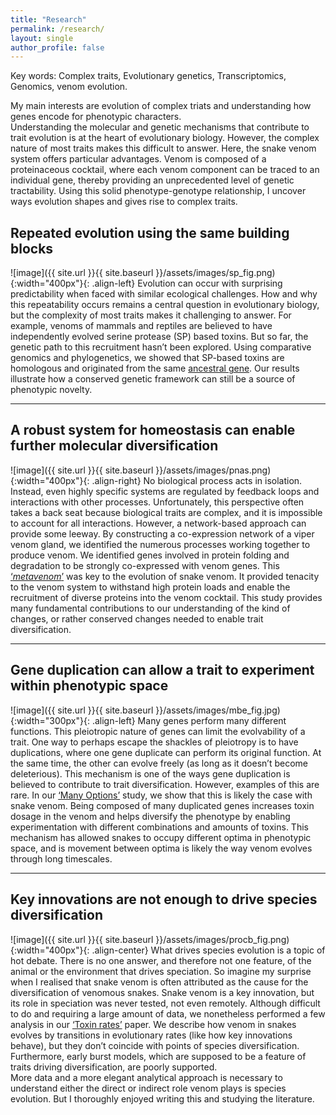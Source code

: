 ```yaml
---
title: "Research"
permalink: /research/
layout: single
author_profile: false
---
```


Key words: Complex traits, Evolutionary genetics, Transcriptomics, Genomics, venom evolution.  

My main interests are evolution of complex triats and understanding how genes encode for phenotypic characters.  
Understanding the molecular and genetic mechanisms that contribute to trait evolution is at the heart of evolutionary biology. However, the complex nature of most traits makes this difficult to answer. Here, the snake venom system offers particular advantages. Venom is composed of a proteinaceous cocktail, where each venom component can be traced to an individual gene, thereby providing an unprecedented level of genetic tractability. Using this solid phenotype-genotype relationship, I uncover ways evolution shapes and gives rise to complex traits.

## Repeated evolution using the same building blocks
![image]({{ site.url }}{{ site.baseurl }}/assets/images/sp_fig.png){:width="400px"}{: .align-left}
Evolution can occur with surprising predictability when faced with similar ecological challenges. How and why this repeatability occurs remains a central question in evolutionary biology, but the complexity of most traits makes it challenging to answer. For example, venoms of mammals and reptiles are believed to have independently evolved serine protease (SP) based toxins. But so far, the genetic path to this recruitment hasn’t been explored. Using comparative genomics and phylogenetics, we showed that SP-based toxins are homologous and originated from the same [ancestral gene][sp]. Our results illustrate how a conserved genetic framework can still be a source of phenotypic novelty.  

---
## A robust system for homeostasis can enable further molecular diversification 
![image]({{ site.url }}{{ site.baseurl }}/assets/images/pnas.png){:width="400px"}{: .align-right}
No biological process acts in isolation. Instead, even highly specific systems are regulated by feedback loops and interactions with other processes. Unfortunately, this perspective often takes a back seat because biological traits are complex, and it is impossible to account for all interactions.  However, a network-based approach can provide some leeway. By constructing a co-expression network of a viper venom gland, we identified the numerous processes working together to produce venom. We identified genes involved in protein folding and degradation to be strongly co-expressed with venom genes. This [‘*metavenom*’][pnas] was key to the evolution of snake venom. It provided tenacity to the venom system to withstand high protein loads and enable the recruitment of diverse proteins into the venom cocktail. This study provides many fundamental contributions to our understanding of the kind of changes, or rather conserved changes needed to enable trait diversification.

---
## Gene duplication can allow a trait to experiment within phenotypic space
![image]({{ site.url }}{{ site.baseurl }}/assets/images/mbe_fig.jpg){:width="300px"}{: .align-left}
Many genes perform many different functions. This pleiotropic nature of genes can limit the evolvability of a trait. One way to perhaps escape the shackles of pleiotropy is to have duplications, where one gene duplicate can perform its original function. At the same time, the other can evolve freely (as long as it doesn’t become deleterious). This mechanism is one of the ways gene duplication is believed to contribute to trait diversification. However, examples of this are rare. In our [‘Many Options’][mbe] study, we show that this is likely the case with snake venom. Being composed of many duplicated genes increases toxin dosage in the venom and helps diversify the phenotype by enabling experimentation with different combinations and amounts of toxins. This mechanism has allowed snakes to occupy different optima in phenotypic space, and is movement between optima is likely the way venom evolves through long timescales.

---
## Key innovations are not enough to drive species diversification
![image]({{ site.url }}{{ site.baseurl }}/assets/images/procb_fig.png){:width="400px"}{: .align-center}
What drives species evolution is a topic of hot debate. There is no one answer, and therefore not one feature, of the animal or the environment that drives speciation. So imagine my surprise when I realised that snake venom is often attributed as the cause for the diversification of venomous snakes. Snake venom is a key innovation, but its role in speciation was never tested, not even remotely. Although difficult to do and requiring a large amount of data, we nonetheless performed a few analysis in our [‘Toxin rates’][procb] paper. We describe how venom in snakes evolves by transitions in evolutionary rates (like how key innovations behave), but they don’t coincide with points of species diversification. Furthermore, early burst models, which are supposed to be a feature of traits driving diversification, are poorly supported.  
More data and a more elegant analytical approach is necessary to understand either the direct or indirect role venom plays is species evolution. But I thoroughly enjoyed writing this and studying the literature.

[sp]: https://www.biorxiv.org/content/10.1101/2021.04.26.441528v1
[pnas]: https://www.pnas.org/content/118/14/e2021311118/tab-article-info
[mbe]: https://doi.org/10.1093/molbev/msz125
[procb]: https://doi.org/10.1098/rspb.2020.0613 